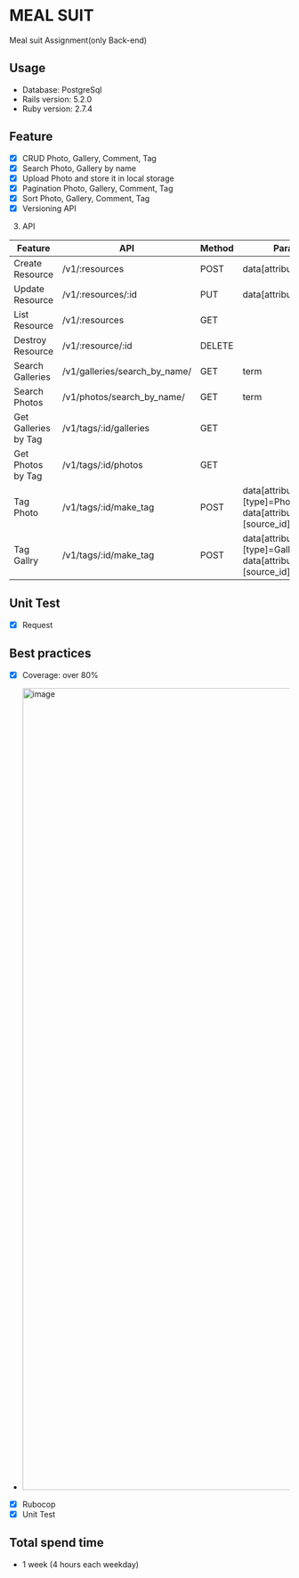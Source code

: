 # MEAL SUIT
Meal suit Assignment(only Back-end)
## Usage

- Database: PostgreSql
- Rails version: 5.2.0
- Ruby version: 2.7.4

## Feature
- [X] CRUD Photo, Gallery, Comment, Tag
- [X] Search Photo, Gallery by name
- [X] Upload Photo and store it in local storage
- [X] Pagination Photo, Gallery, Comment, Tag
- [X] Sort Photo, Gallery, Comment, Tag
- [X] Versioning API

3. API

| Feature       | API           | Method        | Params        | Headers       |
| ------------- | ------------- | ------------- | ------------- | ------------- |
| Create Resource         | /v1/:resources  | POST  | data[attributes][:field] |   |
| Update Resource         | /v1/:resources/:id  | PUT  | data[attributes][:field] |   |
| List Resource         | /v1/:resources  | GET  |  |   |
| Destroy Resource         | /v1/:resource/:id  | DELETE  | |   |
| Search Galleries         | /v1/galleries/search_by_name/  | GET  | term |   |
| Search Photos         | /v1/photos/search_by_name/  | GET  | term |   |
| Get Galleries by Tag         | /v1/tags/:id/galleries  | GET  | |   |
| Get Photos by Tag        | /v1/tags/:id/photos  | GET  |  |   |
| Tag Photo       | /v1/tags/:id/make_tag  | POST  | data[attributes][type]=Photo, data[attributes][source_id]=source_id |   |
| Tag Gallry       | /v1/tags/:id/make_tag  | POST  | data[attributes][type]=Gallery, data[attributes][source_id]=source_id |   |


## Unit Test
  - [X] Request

## Best practices
  - [X] Coverage: over 80%
  - <img width="1440" alt="image" src="https://user-images.githubusercontent.com/22610127/162117717-df0078c5-59a2-46f1-9ef9-1a6ea25cc678.png">

  - [X] Rubocop
  - [X] Unit Test
 ## Total spend time
  - 1 week (4 hours each weekday)
